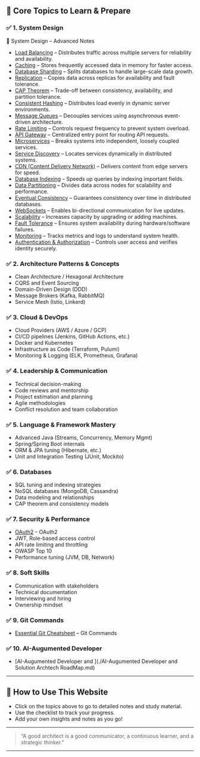 
## 🚀 Core Topics to Learn & Prepare

### ✅ 1. **System Design**
 🧠 System Design – Advanced Notes

- [Load Balancing](./LoadBalancing.md) – Distributes traffic across multiple servers for reliability and availability.
- [Caching](./Caching.md) – Stores frequently accessed data in memory for faster access.
- [Database Sharding](./Database_Sharding.md) – Splits databases to handle large-scale data growth.
- [Replication](./Replication.md) – Copies data across replicas for availability and fault tolerance.
- [CAP Theorem](./CAP_Theorem.md) – Trade-off between consistency, availability, and partition tolerance.
- [Consistent Hashing](./Consistent_Hashing.md) – Distributes load evenly in dynamic server environments.
- [Message Queues](./Message_Queues.md) – Decouples services using asynchronous event-driven architecture.
- [Rate Limiting](./Rate_Limiting.md) – Controls request frequency to prevent system overload.
- [API Gateway](./API_Gateway.md) – Centralized entry point for routing API requests.
- [Microservices](./Microservices.md) – Breaks systems into independent, loosely coupled services.
- [Service Discovery](./Service_Discovery.md) – Locates services dynamically in distributed systems.
- [CDN (Content Delivery Network)](./CDN.md) – Delivers content from edge servers for speed.
- [Database Indexing](./Database_Indexing.md) – Speeds up queries by indexing important fields.
- [Data Partitioning](./Data_Partitioning.md) – Divides data across nodes for scalability and performance.
- [Eventual Consistency](./Eventual_Consistency.md) – Guarantees consistency over time in distributed databases.
- [WebSockets](./WebSockets.md) – Enables bi-directional communication for live updates.
- [Scalability](./Scalability.md) – Increases capacity by upgrading or adding machines.
- [Fault Tolerance](./Fault_Tolerance.md) – Ensures system availability during hardware/software failures.
- [Monitoring](./Monitoring.md) – Tracks metrics and logs to understand system health.
- [Authentication & Authorization](./Auth.md) – Controls user access and verifies identity securely.


### ✅ 2. **Architecture Patterns & Concepts**
- Clean Architecture / Hexagonal Architecture
- CQRS and Event Sourcing
- Domain-Driven Design (DDD)
- Message Brokers (Kafka, RabbitMQ)
- Service Mesh (Istio, Linkerd)

### ✅ 3. **Cloud & DevOps**
- Cloud Providers (AWS / Azure / GCP)
- CI/CD pipelines (Jenkins, GitHub Actions, etc.)
- Docker and Kubernetes
- Infrastructure as Code (Terraform, Pulumi)
- Monitoring & Logging (ELK, Prometheus, Grafana)

### ✅ 4. **Leadership & Communication**
- Technical decision-making
- Code reviews and mentorship
- Project estimation and planning
- Agile methodologies
- Conflict resolution and team collaboration

### ✅ 5. **Language & Framework Mastery**
- Advanced Java (Streams, Concurrency, Memory Mgmt)
- Spring/Spring Boot internals
- ORM & JPA tuning (Hibernate, etc.)
- Unit and Integration Testing (JUnit, Mockito)

### ✅ 6. **Databases**
- SQL tuning and indexing strategies
- NoSQL databases (MongoDB, Cassandra)
- Data modeling and relationships
- CAP theorem and consistency models

### ✅ 7. **Security & Performance**
- [OAuth2](./OAuth2.0.md) – OAuth2
- JWT, Role-based access control
- API rate limiting and throttling
- OWASP Top 10
- Performance tuning (JVM, DB, Network)

### ✅ 8. **Soft Skills**
- Communication with stakeholders
- Technical documentation
- Interviewing and hiring
- Ownership mindset

### ✅ 9. **Git Commands**
- [Essential Git Cheatsheet](./GitCommands.md) – Git Commands

### ✅ 10. **AI-Augumented Developer**
- [AI-Augumented Developer and ](./AI-Augumented Developer and Solution Archtech RoadMap.md)

---

## 🧭 How to Use This Website

- Click on the topics above to go to detailed notes and study material.
- Use the checklist to track your progress.
- Add your own insights and notes as you go!

---

> “A good architect is a good communicator, a continuous learner, and a strategic thinker.”

---

